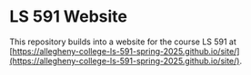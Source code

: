 # LS 591 Website

This repository builds into a website for the course LS 591 at
[https://allegheny-college-ls-591-spring-2025.github.io/site/](https://allegheny-college-ls-591-spring-2025.github.io/site/).
